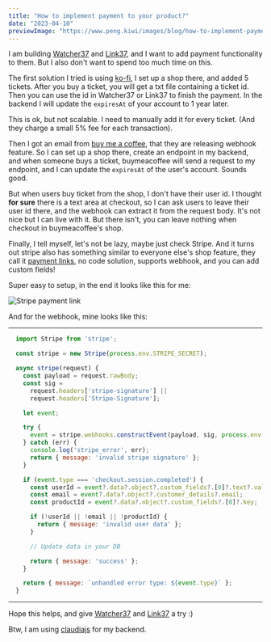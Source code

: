 ```yaml
---
title: "How to implement payment to your product?"
date: "2023-04-10"
previewImage: "https://www.peng.kiwi/images/blog/how-to-implement-payment-to-your-product-1.png"
---
```


I am building [Watcher37](https://watcher37.peng.kiwi/) and [Link37](https://link37.peng.kiwi/), and I want to add payment functionality to them. But I also don't want to spend too much time on this.

The first solution I tried is using [ko-fi](https://ko-fi.com/), I set up a shop there, and added 5 tickets. After you buy a ticket, you will get a txt file containing a ticket id. Then you can use the id in Watcher37 or Link37 to finish the payment. In the backend I will update the `expiresAt` of your account to 1 year later.

This is ok, but not scalable. I need to manually add it for every ticket. (And they charge a small 5% fee for each transaction).

Then I got an email from [buy me a coffee](https://www.buymeacoffee.com/), that they are releasing webhook feature. So I can set up a shop there, create an endpoint in my backend, and when someone buys a ticket, buymeacoffee will send a request to my endpoint, and I can update the `expiresAt` of the user's account. Sounds good.

But when users buy ticket from the shop, I don't have their user id. I thought **for sure** there is a text area at checkout, so I can ask users to leave their user id there, and the webhook can extract it from the request body. It's not nice but I can live with it. But there isn't, you can leave nothing when checkout in buymeacoffee's shop.

Finally, I tell myself, let's not be lazy, maybe just check Stripe. And it turns out stripe also has something similar to everyone else's shop feature, they call it [payment links](https://stripe.com/docs/payment-links), no code solution, supports webhook, and you can add custom fields!

Super easy to setup, in the end it looks like this for me:

![Stripe payment link](/images/blog/how-to-implement-payment-to-your-product-1.png)

And for the webhook, mine looks like this:

---
```js
  import Stripe from 'stripe';

  const stripe = new Stripe(process.env.STRIPE_SECRET);

  async stripe(request) {
    const payload = request.rawBody;
    const sig =
      request.headers['stripe-signature'] ||
      request.headers['Stripe-Signature'];

    let event;

    try {
      event = stripe.webhooks.constructEvent(payload, sig, process.env.STRIPE_WEBHOOK_SECRET);
    } catch (err) {
      console.log('stripe_error', err);
      return { message: 'invalid stripe signature' };
    }

    if (event.type === 'checkout.session.completed') {
      const userId = event?.data?.object?.custom_fields?.[0]?.text?.value;
      const email = event?.data?.object?.customer_details?.email;
      const productId = event?.data?.object?.custom_fields?.[0]?.key;

      if (!userId || !email || !productId) {
        return { message: 'invalid user data' };
      }

      // Update data in your DB

      return { message: 'success' };
    }

    return { message: `unhandled error type: ${event.type}` };
  }

```
---

Hope this helps, and give [Watcher37](https://watcher37.peng.kiwi/) and [Link37](https://link37.peng.kiwi/) a try :)

Btw, I am using [claudiajs](https://www.claudiajs.com/) for my backend.